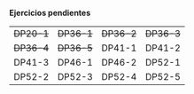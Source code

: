 <b> Ejercicios pendientes </b>

<table>

  <tr>
    <td><s>DP20-1</s></td>
    <td><s>DP36-1</s></td>
    <td><s>DP36-2</s></td>
    <td><s>DP36-3</s></td>
  </tr>
  <tr>
    <td><s>DP36-4</s></td>
    <td><s>DP36-5</s></td>
    <td>DP41-1</td>
    <td>DP41-2</td>
  </tr>
  <tr>
 	<td>DP41-3</td>
    <td>DP46-1</td>
    <td>DP46-2</td>
    <td>DP52-1</td>
  </tr>
  <tr>
    <td>DP52-2</td>
    <td>DP52-3</td>
    <td>DP52-4</td>
    <td>DP52-5</td>
  </tr>

</table>
